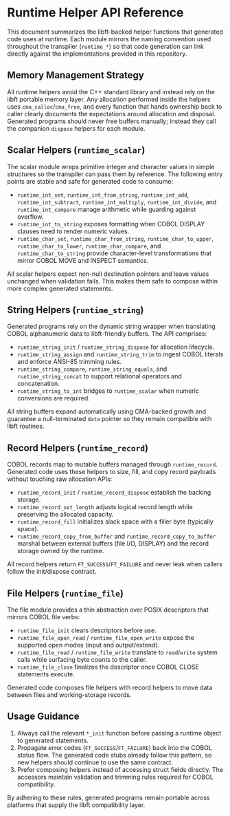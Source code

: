 # Runtime Helper API Reference

This document summarizes the libft-backed helper functions that generated code
uses at runtime. Each module mirrors the naming convention used throughout the
transpiler (`runtime_*`) so that code generation can link directly against the
implementations provided in this repository.

## Memory Management Strategy

All runtime helpers avoid the C++ standard library and instead rely on the
libft portable memory layer. Any allocation performed inside the helpers uses
`cma_calloc`/`cma_free`, and every function that hands ownership back to caller
clearly documents the expectations around allocation and disposal. Generated
programs should never free buffers manually; instead they call the companion
`dispose` helpers for each module.

## Scalar Helpers (`runtime_scalar`)

The scalar module wraps primitive integer and character values in simple
structures so the transpiler can pass them by reference. The following entry
points are stable and safe for generated code to consume:

- `runtime_int_set`, `runtime_int_from_string`, `runtime_int_add`,
  `runtime_int_subtract`, `runtime_int_multiply`, `runtime_int_divide`, and
  `runtime_int_compare` manage arithmetic while guarding against overflow.
- `runtime_int_to_string` exposes formatting when COBOL DISPLAY clauses need to
  render numeric values.
- `runtime_char_set`, `runtime_char_from_string`, `runtime_char_to_upper`,
  `runtime_char_to_lower`, `runtime_char_compare`, and `runtime_char_to_string`
  provide character-level transformations that mirror COBOL MOVE and INSPECT
  semantics.

All scalar helpers expect non-null destination pointers and leave values
unchanged when validation fails. This makes them safe to compose within more
complex generated statements.

## String Helpers (`runtime_string`)

Generated programs rely on the dynamic string wrapper when translating COBOL
alphanumeric data to libft-friendly buffers. The API comprises:

- `runtime_string_init` / `runtime_string_dispose` for allocation lifecycle.
- `runtime_string_assign` and `runtime_string_trim` to ingest COBOL literals and
  enforce ANSI-85 trimming rules.
- `runtime_string_compare`, `runtime_string_equals`, and
  `runtime_string_concat` to support relational operators and concatenation.
- `runtime_string_to_int` bridges to `runtime_scalar` when numeric conversions
  are required.

All string buffers expand automatically using CMA-backed growth and guarantee a
null-terminated `data` pointer so they remain compatible with libft routines.

## Record Helpers (`runtime_record`)

COBOL records map to mutable buffers managed through `runtime_record`. Generated
code uses these helpers to size, fill, and copy record payloads without touching
raw allocation APIs:

- `runtime_record_init` / `runtime_record_dispose` establish the backing
  storage.
- `runtime_record_set_length` adjusts logical record length while preserving the
  allocated capacity.
- `runtime_record_fill` initializes slack space with a filler byte (typically
  space).
- `runtime_record_copy_from_buffer` and `runtime_record_copy_to_buffer` marshal
  between external buffers (file I/O, DISPLAY) and the record storage owned by
  the runtime.

All record helpers return `FT_SUCCESS`/`FT_FAILURE` and never leak when callers
follow the init/dispose contract.

## File Helpers (`runtime_file`)

The file module provides a thin abstraction over POSIX descriptors that mirrors
COBOL file verbs:

- `runtime_file_init` clears descriptors before use.
- `runtime_file_open_read` / `runtime_file_open_write` expose the supported open
  modes (input and output/extend).
- `runtime_file_read` / `runtime_file_write` translate to `read`/`write` system
  calls while surfacing byte counts to the caller.
- `runtime_file_close` finalizes the descriptor once COBOL CLOSE statements
  execute.

Generated code composes file helpers with record helpers to move data between
files and working-storage records.

## Usage Guidance

1. Always call the relevant `*_init` function before passing a runtime object to
   generated statements.
2. Propagate error codes (`FT_SUCCESS`/`FT_FAILURE`) back into the COBOL status
   flow. The generated code stubs already follow this pattern, so new helpers
   should continue to use the same contract.
3. Prefer composing helpers instead of accessing struct fields directly. The
   accessors maintain validation and trimming rules required for COBOL
   compatibility.

By adhering to these rules, generated programs remain portable across platforms
that supply the libft compatibility layer.
